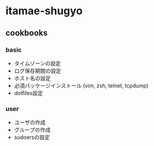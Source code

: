 # itamae-shugyo

## cookbooks

### basic

* タイムゾーンの設定
* ログ保存期間の設定
* ホスト名の設定
* 必須パッケージインストール (vim, zsh, telnet, tcpdump)
* dotfiles設定

### user

* ユーザの作成
* グループの作成
* sudoersの設定

